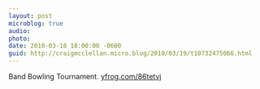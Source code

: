 ```yaml
---
layout: post
microblog: true
audio: 
photo: 
date: 2010-03-18 18:00:00 -0600
guid: http://craigmcclellan.micro.blog/2010/03/19/t10732475066.html
---
```

Band Bowling Tournament.  [yfrog.com/86tetvj](http://yfrog.com/86tetvj)

